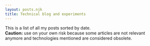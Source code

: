 ```yaml
---
layout: posts.njk
title: Technical blog and experiments
---
```

This is a list of all my posts sorted by date.<br/>
**Caution:** use on your own risk because some articles are not relevant anymore and technologies mentioned are considered obsolete.
